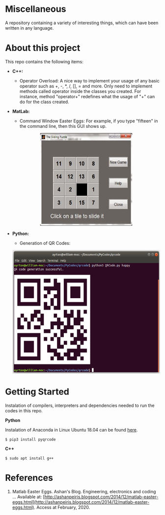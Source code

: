 # Miscellaneous
A repository containing a variety of interesting things, which can have been written in any language.

# About this project

This repo contains the following items:

- **C++:**
  - Operator Overload: A nice way to implement your usage of any basic operator such as +, -, *, /, [], = and more. Only need to implement methods called operator<op> inside the classes you created. For instance, method "operator+" redefines what the usage of "+" can do for the class created.

- **MatLab:**
  - Command Window Easter Eggs: For example, if you type "fifteen" in the command line, then this GUI shows up.

  <p align="center">
	<img src="Screenshots/fifteen.jpg" height=300 width=300>
  </p>
  
- **Python:**
  - Generation of QR Codes:
  <p align="center">
	<img src="Screenshots/qrcode.png" height=400 width=500>
  </p>

# Getting Started

Instalation of compilers, interpreters and dependencies needed to run the codes in this repo.

**Python**

Instalation of Anaconda in Linux Ubuntu 18.04 can be found [here](https://www.digitalocean.com/community/tutorials/how-to-install-the-anaconda-python-distribution-on-ubuntu-18-04).

	$ pip3 install pyqrcode
	
**C++**
	
	$ sudo apt install g++


# References

1. Matlab Easter Eggs. Ashan's Blog. Engineering, electronics and coding ... Available at: [http://ashanpeiris.blogspot.com/2014/12/matlab-easter-eggs.html](http://ashanpeiris.blogspot.com/2014/12/matlab-easter-eggs.html). Access at February, 2020.

